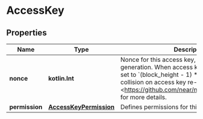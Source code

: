 
# AccessKey

## Properties
| Name | Type | Description | Notes |
| ------------ | ------------- | ------------- | ------------- |
| **nonce** | **kotlin.Int** | Nonce for this access key, used for tx nonce generation. When access key is created, nonce is set to &#x60;(block_height - 1) * 1e6&#x60; to avoid tx hash collision on access key re-creation. See &lt;https://github.com/near/nearcore/issues/3779&gt; for more details. |  |
| **permission** | [**AccessKeyPermission**](AccessKeyPermission.md) | Defines permissions for this access key. |  |



